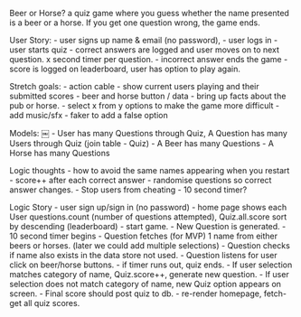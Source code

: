 Beer or Horse?
a quiz game where you guess whether the name presented is a beer or a horse.
If you get one question wrong, the game ends.

User Story:
    - user signs up name & email (no password),
    - user logs in
    - user starts quiz
    - correct answers are logged and user moves on to next question. x second timer per question.
    - incorrect answer ends the game - score is logged on leaderboard, user has option to play again.

Stretch goals:
    - action cable - show current users playing and their submitted scores
    - beer and horse button / data
    - bring up facts about the pub or horse.
    - select x from y options to make the game more difficult
    - add music/sfx
    - faker to add a false option

Models:
￼
	- User has many Questions through Quiz, A Question has many Users through Quiz (join table - Quiz)
	- A Beer has many Questions
	- A Horse has many Questions


Logic thoughts
    - how to avoid the same names appearing when you restart
    - score++ after each correct answer
    - randomise questions so correct answer changes.
    - Stop users from cheating - 10 second timer?

Logic Story
    - user sign up/sign in (no password)
    - home page shows each User questions.count (number of questions attempted), Quiz.all.score sort by descending (leaderboard)
    - start game.
    - New Question is generated.
        - 10 second timer begins
    - Question fetches (for MVP) 1 name from either beers or horses. (later we could add multiple selections)
    - Question checks if name also exists in the data store not used.
    - Question listens for user click on beer/horse buttons.
        - if timer runs out, quiz ends.
    - If user selection matches category of name, Quiz.score++, generate new question.
    - If user selection does not match category of name, new Quiz option appears on screen.
    - Final score should post quiz to db.
    - re-render homepage, fetch-get all quiz scores.
